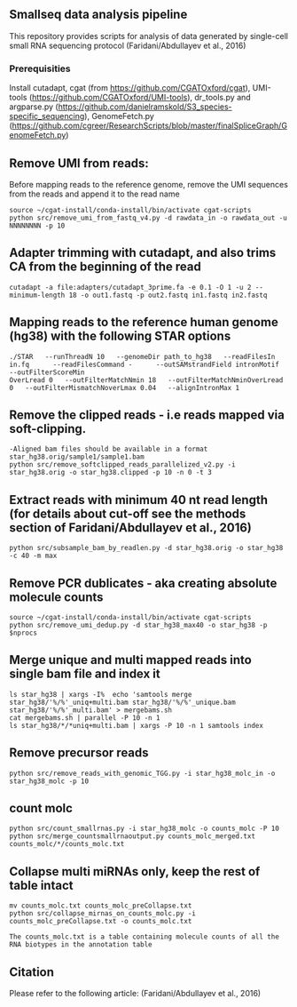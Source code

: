 
## Smallseq data analysis pipeline
This repository provides scripts for analysis of data generated by single-cell small RNA sequencing protocol (Faridani/Abdullayev et al., 2016)


### Prerequisities
Install cutadapt, cgat (from https://github.com/CGATOxford/cgat), UMI-tools (https://github.com/CGATOxford/UMI-tools), dr_tools.py and argparse.py (https://github.com/danielramskold/S3_species-specific_sequencing), GenomeFetch.py (https://github.com/cgreer/ResearchScripts/blob/master/finalSpliceGraph/GenomeFetch.py)


## Remove UMI from reads: 
Before mapping reads to the reference genome, remove the UMI sequences from the reads and append it to the read name
```
source ~/cgat-install/conda-install/bin/activate cgat-scripts
python src/remove_umi_from_fastq_v4.py -d rawdata_in -o rawdata_out -u NNNNNNNN -p 10
```

## Adapter trimming with cutadapt, and also trims CA from the beginning of the read
```
cutadapt -a file:adapters/cutadapt_3prime.fa -e 0.1 -O 1 -u 2 --minimum-length 18 -o out1.fastq -p out2.fastq in1.fastq in2.fastq
```

## Mapping reads to the reference human genome (hg38) with the following STAR options
```
./STAR   --runThreadN 10   --genomeDir path_to_hg38   --readFilesIn in.fq      --readFilesCommand -      --outSAMstrandField intronMotif   --outFilterScoreMin
OverLread 0   --outFilterMatchNmin 18   --outFilterMatchNminOverLread 0   --outFilterMismatchNoverLmax 0.04   --alignIntronMax 1
```

## Remove the clipped reads - i.e reads mapped via soft-clipping.  
```
-Aligned bam files should be available in a format star_hg38.orig/sample1/sample1.bam
python src/remove_softclipped_reads_parallelized_v2.py -i star_hg38.orig -o star_hg38.clipped -p 10 -n 0 -t 3
```

## Extract reads with minimum 40 nt read length (for details about cut-off see the methods section of Faridani/Abdullayev et al., 2016)
```
python src/subsample_bam_by_readlen.py -d star_hg38.orig -o star_hg38 -c 40 -m max
```

## Remove PCR dublicates - aka creating absolute molecule counts
```
source ~/cgat-install/conda-install/bin/activate cgat-scripts
python src/remove_umi_dedup.py -d star_hg38_max40 -o star_hg38 -p $nprocs
```

## Merge unique and multi mapped reads into single bam file and index it
```
ls star_hg38 | xargs -I%  echo 'samtools merge star_hg38/'%/%'_uniq+multi.bam star_hg38/'%/%'_unique.bam star_hg38/'%/%'_multi.bam' > mergebams.sh
cat mergebams.sh | parallel -P 10 -n 1
ls star_hg38/*/*uniq+multi.bam | xargs -P 10 -n 1 samtools index
```

## Remove precursor reads
```
python src/remove_reads_with_genomic_TGG.py -i star_hg38_molc_in -o star_hg38_molc -p 10
```

## count molc
```
python src/count_smallrnas.py -i star_hg38_molc -o counts_molc -P 10
python src/merge_countsmallrnaoutput.py counts_molc_merged.txt counts_molc/*/counts_molc.txt
```

## Collapse multi miRNAs only, keep the rest of table intact
```
mv counts_molc.txt counts_molc_preCollapse.txt
python src/collapse_mirnas_on_counts_molc.py -i counts_molc_preCollapse.txt -o counts_molc.txt
```

```
The counts_molc.txt is a table containing molecule counts of all the RNA biotypes in the annotation table
```

## Citation

Please refer to the following article: (Faridani/Abdullayev et al., 2016)



